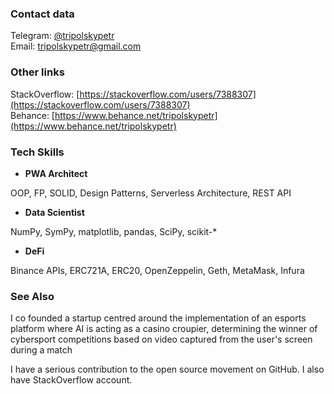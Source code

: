 ### Contact data

Telegram: [@tripolskypetr](http://t.me/tripolskypetr)<br>
Email: [tripolskypetr@gmail.com](mailto:tripolskypetr@gmail.com)

### Other links

StackOverflow: [https://stackoverflow.com/users/7388307](https://stackoverflow.com/users/7388307)<br>
Behance: [https://www.behance.net/tripolskypetr](https://www.behance.net/tripolskypetr)<br>
<!--Video introduction: [https://youtu.be/av8k8Kgkt8E](https://youtu.be/av8k8Kgkt8E)-->

### Tech Skills

 - **PWA Architect**
 
OOP, FP, SOLID, Design Patterns, Serverless Architecture, REST API

 - **Data Scientist**
 
NumPy, SymPy, matplotlib, pandas, SciPy, scikit-*

 - **DeFi**

Binance APIs, ERC721A, ERC20, OpenZeppelin, Geth, MetaMask, Infura

### See Also

I co founded a startup centred around the implementation of an esports platform where AI is acting as a casino croupier, determining the winner of cybersport competitions based on video captured from the user's screen during a match

I have a serious contribution to the open source movement on GitHub. I also have StackOverflow account.
